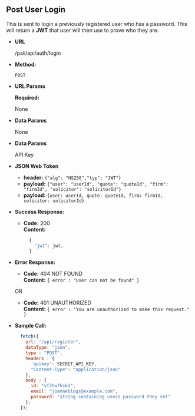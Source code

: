 ## **Post User Login**

This is sent to login a previously registered user who has a password. This will return a **JWT** that user will then use to prove who they are.

- **URL**

  /pali/api/auth/login

- **Method:**

  `POST`

- **URL Params**

  **Required:**

  None

- **Data Params**

  None

- **Data Params**

  API Key

- **JSON Web Token**

  - **header:** `{"alg": "HS256","typ": "JWT"}` <br />
  - **payload:** `{"user": "userId", "quote": "quoteId", "firm": "firmId", "solicitor": "solicitorId"}` <br />
  - **payload:** `{user: userId, quote: quoteId, firm: firmId, solicitor: solicitorId}` 

- **Success Response:**

  - **Code:** 200 <br />
    **Content:**
    ```javascript
      {
        "jwt": jwt,
      }
    ```

- **Error Response:**

  - **Code:** 404 NOT FOUND <br />
    **Content:** `{ error : "User can not be found" }`

  OR

  - **Code:** 401 UNAUTHORIZED <br />
    **Content:** `{ error : "You are unauthorized to make this request." }`

- **Sample Call:**

  ```javascript
    fetch({
      url: "/api/register",
      dataType: "json",
      type : "POST",
      headers : {
        'apikey': SECRET_API_KEY,
        "Content-Type": "application/json"
      },
      body : {
        id: "yf2hw7kskd",
        email: "joanneblogs@example.com",
        password: "string containing users password they set"
      };
    });
  ```
